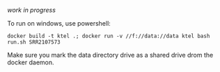 *work in progress*

To run on windows, use powershell: 

`docker build -t ktel .; docker run -v //f://data://data ktel bash run.sh SRR2107573`

Make sure you mark the data directory drive as a shared drive drom the docker daemon.